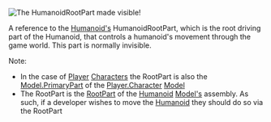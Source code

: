 ![The HumanoidRootPart made visible!][1]

A reference to the [Humanoid's](https://create.roblox.com/docs/reference/engine/classes/Humanoid) HumanoidRootPart, which is the
root driving part of the Humanoid, that controls a humanoid's movement
through the game world. This part is normally invisible.

Note:

- In the case of [Player](https://create.roblox.com/docs/reference/engine/classes/Player) [Characters](https://create.roblox.com/docs/reference/engine/classes/Player#Character) the RootPart is
  also the [Model.PrimaryPart](https://create.roblox.com/docs/reference/engine/classes/Model#PrimaryPart) of the [Player.Character](https://create.roblox.com/docs/reference/engine/classes/Player#Character) [Model](https://create.roblox.com/docs/reference/engine/classes/Model)
- The RootPart is the [RootPart](https://create.roblox.com/docs/reference/engine/classes/BasePart#GetRootPart) of the [Humanoid](https://create.roblox.com/docs/reference/engine/classes/Humanoid)
  [Model's](https://create.roblox.com/docs/reference/engine/classes/Model) assembly. As such, if a developer wishes to move the
  [Humanoid](https://create.roblox.com/docs/reference/engine/classes/Humanoid) they should do so via the RootPart

[1]: https://prod.docsiteassets.roblox.com/assets/blt477f5d6ada5478e2/HumanoidRootPart.gif